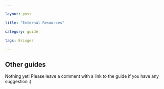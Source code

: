 ```yaml
---

layout: post

title: "External Resources"

category: guide

tags: Bringer

---
```


## Other guides

Nothing yet! Please leave a comment with a link to the guide if you have any suggestion :)
